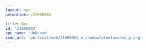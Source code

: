 ```yaml
---
layout: npc
permalink: /21000903

title: Npc
id: '21000903'
npc_name: 'Unknown'
icon_url: 'portrait/mob/21000903_m_shadowtotemfacered_p.png'
---
```

